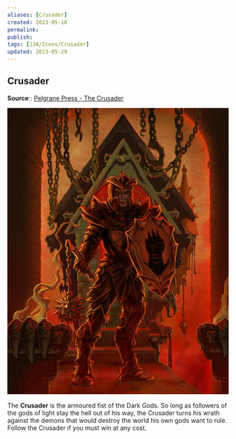 ```yaml
---
aliases: [Crusader]
created: 2023-05-18
permalink: 
publish: 
tags: [13A/Icons/Crusader]
updated: 2023-05-29
---
```


## Crusader

**Source**:: [Pelgrane Press - The Crusader](https://pelgranepress.com/2012/06/20/behind-the-illustration-the-crusader-of-13th-age/)

![Crusader|300](Compendium/13A/Icons/Crusader-image-1.jpg)

The **Crusader** is the armoured fist of the Dark Gods. So long as followers of the gods of light stay the hell out of his way, the Crusader turns his wrath against the demons that would destroy the world his own gods want to rule. Follow the Crusader if you must win at any cost.